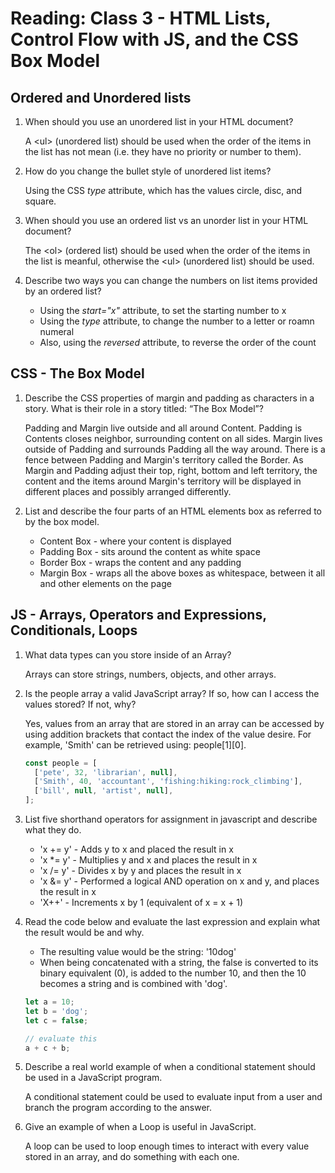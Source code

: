# Reading: Class 3 - HTML Lists, Control Flow with JS, and the CSS Box Model

## Ordered and Unordered lists

1. When should you use an unordered list in your HTML document?

   A \<ul> (unordered list) should be used when the order of the items in the list has not mean (i.e. they have no priority or number to them).

2. How do you change the bullet style of unordered list items?

   Using the CSS _type_ attribute, which has the values circle, disc, and square.

3. When should you use an ordered list vs an unorder list in your HTML document?

   The \<ol> (ordered list) should be used when the order of the items in the list is meanful, otherwise the \<ul> (unordered list) should be used.

4. Describe two ways you can change the numbers on list items provided by an ordered list?

   - Using the _start="x"_ attribute, to set the starting number to x
   - Using the _type_ attribute, to change the number to a letter or roamn numeral
   - Also, using the _reversed_ attribute, to reverse the order of the count

## CSS - The Box Model

1. Describe the CSS properties of margin and padding as characters in a story. What is their role in a story titled: “The Box Model”?

   Padding and Margin live outside and all around Content. Padding is Contents closes neighbor, surrounding content on all sides. Margin lives outside of Padding and surrounds Padding all the way around. There is a fence between Padding and Margin's territory called the Border. As Margin and Padding adjust their top, right, bottom and left territory, the content and the items around Margin's territory will be displayed in different places and possibly arranged differently.

2. List and describe the four parts of an HTML elements box as referred to by the box model.

   - Content Box - where your content is displayed
   - Padding Box - sits around the content as white space
   - Border Box - wraps the content and any padding
   - Margin Box - wraps all the above boxes as whitespace, between it all and other elements on the page

## JS - Arrays, Operators and Expressions, Conditionals, Loops

1. What data types can you store inside of an Array?

   Arrays can store strings, numbers, objects, and other arrays.

2. Is the people array a valid JavaScript array? If so, how can I access the values stored? If not, why?

   Yes, values from an array that are stored in an array can be accessed by using addition brackets that contact the index of the value desire. For example, 'Smith' can be retrieved using: people[1][0].

   ```js
   const people = [
     ['pete', 32, 'librarian', null],
     ['Smith', 40, 'accountant', 'fishing:hiking:rock_climbing'],
     ['bill', null, 'artist', null],
   ];
   ```

3. List five shorthand operators for assignment in javascript and describe what they do.

   - 'x += y' - Adds y to x and placed the result in x
   - 'x \*= y' - Multiplies y and x and places the result in x
   - 'x /= y' - Divides x by y and places the result in x
   - 'x &= y' - Performed a logical AND operation on x and y, and places the result in x
   - 'X++' - Increments x by 1 (equivalent of x = x + 1)

4. Read the code below and evaluate the last expression and explain what the result would be and why.

   - The resulting value would be the string: '10dog'
   - When being concatenated with a string, the false is converted to its binary equivalent (0), is added to the number 10, and then the 10 becomes a string and is combined with 'dog'.

   ```js
   let a = 10;
   let b = 'dog';
   let c = false;

   // evaluate this
   a + c + b;
   ```

5. Describe a real world example of when a conditional statement should be used in a JavaScript program.

   A conditional statement could be used to evaluate input from a user and branch the program according to the answer.

6. Give an example of when a Loop is useful in JavaScript.

   A loop can be used to loop enough times to interact with every value stored in an array, and do something with each one.
